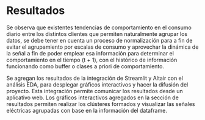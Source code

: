 # Resultados

Se observa que existentes tendencias de comportamiento en el consumo diario entre los distintos clientes que permiten naturalmente agrupar los datos, se debe tener en cuenta un proceso de normalización para a fin de evitar el agrupamiento por escalas de consumo y aprovechar la dinámica de la señal a fin de poder emplear esa información para determinar el comportamiento en el tiempo (t + 1), con el histórico de información funcionando como buffer o clases a priori de comportamiento.

Se agregan los resultados de la integración de Streamlit y Altair con el análisis EDA, para desplegar gráficos interactivos y hacer la difusión del proyecto. Esta integración permite comunicar los resultados desde un aplicativo web. Los gráficos interactivos agregados en la sección de resultados permiten realizar los clústeres formados y visualizar las señales eléctricas agrupadas con base en la información del dataframe.
